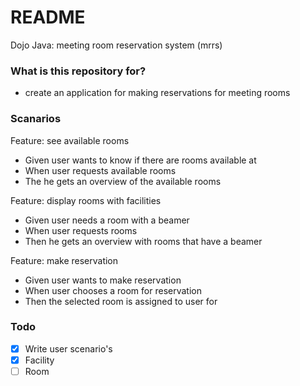 # README #

Dojo Java: meeting room reservation system (mrrs)


### What is this repository for? ###

* create an application for making reservations for meeting rooms

### Scanarios ####

Feature: see available rooms
- Given user wants to know if there are rooms available at <time>
- When user requests available rooms
- The he gets an overview of the available rooms

Feature: display rooms with facilities
- Given user needs a room with a beamer
- When user requests rooms
- Then he gets an overview with rooms that have a beamer

Feature: make reservation
- Given user wants to make reservation
- When user chooses a room for reservation
- Then the selected room is assigned to user for <time>


### Todo ###
- [x] Write user scenario's
- [x] Facility
- [ ] Room